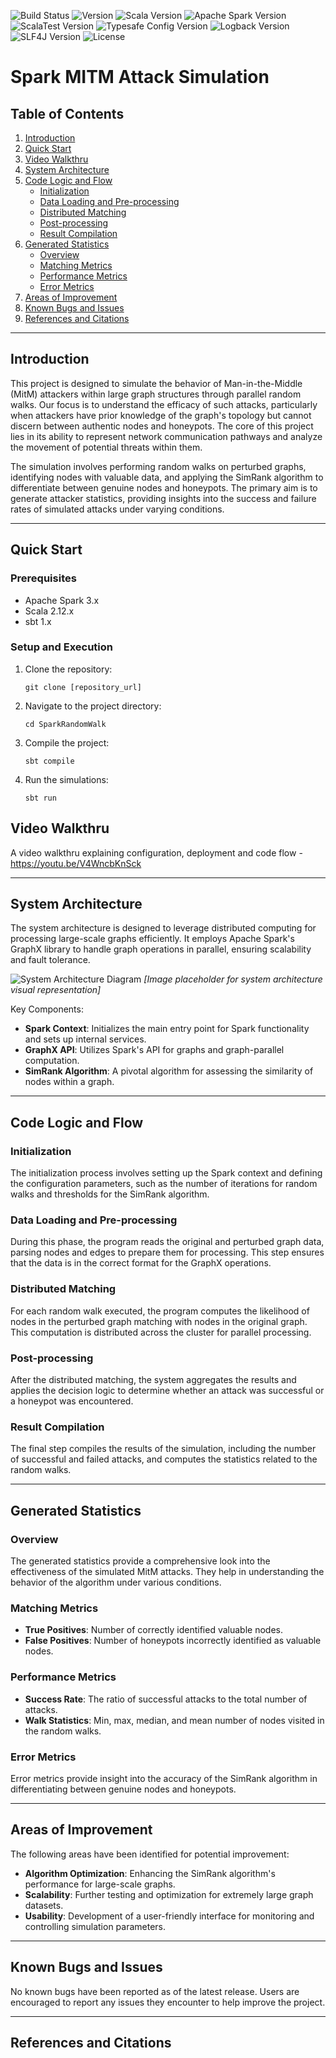 ![Build Status](https://img.shields.io/badge/build-passing-brightgreen)
![Version](https://img.shields.io/badge/version-1.1.0-blue)
![Scala Version](https://img.shields.io/badge/Scala-2.13.10-red)
![Apache Spark Version](https://img.shields.io/badge/Apache_Spark-3.5.0-blueviolet)
![ScalaTest Version](https://img.shields.io/badge/ScalaTest-3.2.x-orange)
![Typesafe Config Version](https://img.shields.io/badge/Typesafe_Config-1.4.1-brightgreen)
![Logback Version](https://img.shields.io/badge/Logback-1.2.3-yellow)
![SLF4J Version](https://img.shields.io/badge/SLF4J-1.7.30-lightgrey)
![License](https://img.shields.io/badge/license-Apache_2.0-green)

# Spark MITM Attack Simulation

## Table of Contents
1. [Introduction](#introduction)
2. [Quick Start](#quick-start)
3. [Video Walkthru](#video-walkthru)
4. [System Architecture](#system-architecture)
5. [Code Logic and Flow](#code-logic-and-flow)
   - [Initialization](#initialization)
   - [Data Loading and Pre-processing](#data-loading-and-pre-processing)
   - [Distributed Matching](#distributed-matching)
   - [Post-processing](#post-processing)
   - [Result Compilation](#result-compilation)
6. [Generated Statistics](#generated-statistics)
   - [Overview](#overview)
   - [Matching Metrics](#matching-metrics)
   - [Performance Metrics](#performance-metrics)
   - [Error Metrics](#error-metrics)
7. [Areas of Improvement](#areas-of-improvement)
8. [Known Bugs and Issues](#known-bugs-and-issues)
9. [References and Citations](#references-and-citations)

---

## Introduction

This project is designed to simulate the behavior of Man-in-the-Middle (MitM) attackers within large graph structures through parallel random walks. Our focus is to understand the efficacy of such attacks, particularly when attackers have prior knowledge of the graph's topology but cannot discern between authentic nodes and honeypots. The core of this project lies in its ability to represent network communication pathways and analyze the movement of potential threats within them.

The simulation involves performing random walks on perturbed graphs, identifying nodes with valuable data, and applying the SimRank algorithm to differentiate between genuine nodes and honeypots. The primary aim is to generate attacker statistics, providing insights into the success and failure rates of simulated attacks under varying conditions.

---

## Quick Start

### Prerequisites
- Apache Spark 3.x
- Scala 2.12.x
- sbt 1.x

### Setup and Execution
1. Clone the repository:
   ```shell
   git clone [repository_url]
   ```
2. Navigate to the project directory:
   ```shell
   cd SparkRandomWalk
   ```
3. Compile the project:
   ```shell
   sbt compile
   ```
4. Run the simulations:
   ```shell
   sbt run
   ```

## Video Walkthru

A video walkthru explaining configuration, deployment and code flow - https://youtu.be/V4WncbKnSck

---

## System Architecture

The system architecture is designed to leverage distributed computing for processing large-scale graphs efficiently. It employs Apache Spark's GraphX library to handle graph operations in parallel, ensuring scalability and fault tolerance.

![System Architecture Diagram](#) _[Image placeholder for system architecture visual representation]_

Key Components:
- **Spark Context**: Initializes the main entry point for Spark functionality and sets up internal services.
- **GraphX API**: Utilizes Spark's API for graphs and graph-parallel computation.
- **SimRank Algorithm**: A pivotal algorithm for assessing the similarity of nodes within a graph.

---

## Code Logic and Flow

### Initialization
The initialization process involves setting up the Spark context and defining the configuration parameters, such as the number of iterations for random walks and thresholds for the SimRank algorithm.

### Data Loading and Pre-processing
During this phase, the program reads the original and perturbed graph data, parsing nodes and edges to prepare them for processing. This step ensures that the data is in the correct format for the GraphX operations.

### Distributed Matching
For each random walk executed, the program computes the likelihood of nodes in the perturbed graph matching with nodes in the original graph. This computation is distributed across the cluster for parallel processing.

### Post-processing
After the distributed matching, the system aggregates the results and applies the decision logic to determine whether an attack was successful or a honeypot was encountered.

### Result Compilation
The final step compiles the results of the simulation, including the number of successful and failed attacks, and computes the statistics related to the random walks.

---

## Generated Statistics

### Overview
The generated statistics provide a comprehensive look into the effectiveness of the simulated MitM attacks. They help in understanding the behavior of the algorithm under various conditions.

### Matching Metrics
- **True Positives**: Number of correctly identified valuable nodes.
- **False Positives**: Number of honeypots incorrectly identified as valuable nodes.

### Performance Metrics
- **Success Rate**: The ratio of successful attacks to the total number of attacks.
- **Walk Statistics**: Min, max, median, and mean number of nodes visited in the random walks.

### Error Metrics
Error metrics provide insight into the accuracy of the SimRank algorithm in differentiating between genuine nodes and honeypots.

---

## Areas of Improvement

The following areas have been identified for potential improvement:
- **Algorithm Optimization**: Enhancing the SimRank algorithm's performance for large-scale graphs.
- **Scalability**: Further testing and optimization for extremely large graph datasets.
- **Usability**: Development of a user-friendly interface for monitoring and controlling simulation parameters.

---

## Known Bugs and Issues

No known bugs have been reported as of the latest release. Users are encouraged to report any issues they encounter to help improve the project.

---

## References and Citations

